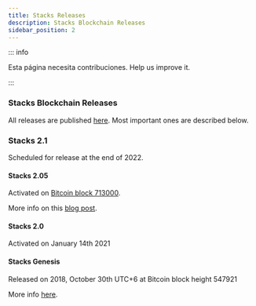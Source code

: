 ```yaml
---
title: Stacks Releases
description: Stacks Blockchain Releases
sidebar_position: 2
---
```


::: info

Esta página necesita contribuciones. Help us improve it.

:::

### Stacks Blockchain Releases

All releases are published [here](https://github.com/stacks-network/stacks-blockchain/releases). Most important ones are described below.

### Stacks 2.1

Scheduled for release at the end of 2022.

#### Stacks 2.05

Activated on [Bitcoin block 713000](https://explorer.stacks.co/txid/0xece8e369310b5ff9b92ef11181ae0d2457ac0c821376d4a96c4998763e22ad04?chain=mainnet).

More info on this [blog post](https://www.stacks.org/stacks-2-05?ref=docs-website).

#### Stacks 2.0

Activated on January 14th 2021

#### Stacks Genesis

Released on 2018, October 30th UTC+6 at Bitcoin block height 547921

More info [here](https://blog.blockstack.org/the-launch-of-the-stacks-genesis-block/?ref=docs-website).

